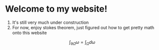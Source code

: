 <script type="text/javascript" async
  src="https://cdnjs.cloudflare.com/ajax/libs/mathjax/2.7.2/MathJax.js?config=TeX-MML-AM_CHTML">
</script>

# Welcome to my website!

1. It's still very much under construction 
2. For now, enjoy stokes theorem, just figured out how to get pretty math onto this website


$$ \int_{\partial \Omega} \omega = \int_\Omega d\omega $$
